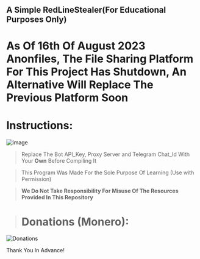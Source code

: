 ## A Simple RedLineStealer(For Educational Purposes Only)

# As Of 16th Of August 2023 Anonfiles, The File Sharing Platform For This Project Has Shutdown, An Alternative Will Replace The Previous Platform Soon

# Instructions:

![image](https://user-images.githubusercontent.com/94680549/206546946-cbc09f1c-3698-40e6-90a3-9de1f8fc11de.png)

>Replace The Bot API_Key, Proxy Server and Telegram Chat_Id With Your **Own** Before Compiling It

>This Program Was Made For the Sole Purpose Of Learning (Use with Permission)

>**We Do Not Take Responsibility For Misuse Of The Resources Provided In This Repository**


># Donations (Monero):



![Donations](https://github.com/theaqueen21/Merlot/assets/94680549/6b6338a5-0938-4b36-9f76-d51e3b0d53f8)

Thank You In Advance!

